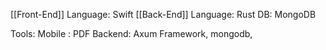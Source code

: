 [[Front-End]] Language: Swift
[[Back-End]]  Language: Rust
DB: MongoDB

Tools:
Mobile : PDF
Backend: Axum Framework, mongodb,